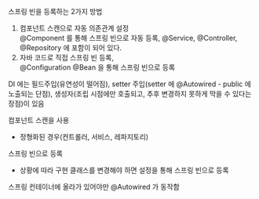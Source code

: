 스프링 빈을 등록하는 2가지 방법
1. 컴포넌트 스캔으로 자동 의존관계 설정   
   @Component 를 통해 스프링 빈으로 자동 등록, @Service, @Controller, @Repository 에 포함이 되어 있다.
2. 자바 코드로 직접 스프링 빈 등록,   
   @Configuration @Bean 을 통해 스프링 빈으로 등록

DI 에는 필드주입(유연성이 떨어짐), setter 주입(setter 에 @Autowired - public 에 노출되는 단점), 생성자(조립 시점에만 호출되고, 추후 변경하지 못하게 막을 수 있다는 장점)이 있음

컴포넌트 스캔을 사용
- 정형화된 경우(컨트롤러, 서비스, 레파지토리)

스프링 빈으로 등록 
- 상황에 따라 구현 클래스를 변경해야 하면 설정을 통해 스프링 빈으로 등록

스프링 컨테이너에 올라가 있어야만 @Autowired 가 동작함